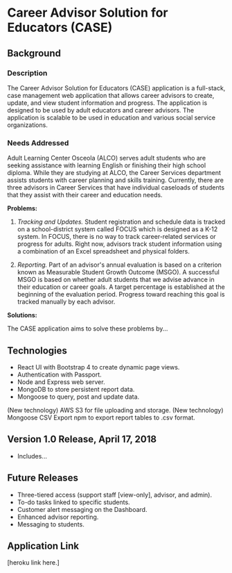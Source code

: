 # Career Advisor Solution for Educators (CASE)

## Background

### Description
The Career Advisor Solution for Educators (CASE) application is a full-stack, case management web application that allows career advisors to create, update, and view student information and progress. The application is designed to be used by adult educators and career advisors. The application is scalable to be used in education and various social service organizations.

### Needs Addressed
Adult Learning Center Osceola (ALCO) serves adult students who are seeking assistance with learning English or finishing their high school diploma. While they are studying at ALCO, the Career Services department assists students with career planning and skills training. Currently, there are three advisors in Career Services that have individual caseloads of students that they assist with their career and education needs.

**Problems:**

1.	*Tracking and Updates.* Student registration and schedule data is tracked on a school-district system called FOCUS which is designed as a K-12 system. In FOCUS, there is no way to track career-related services or progress for adults. Right now, advisors track student information using a combination of an Excel spreadsheet and physical folders.

2.	*Reporting.* Part of an advisor's annual evaluation is based on a criterion known as Measurable Student Growth Outcome (MSGO). A successful MSGO is based on whether adult students that we advise advance in their education or career goals. A target percentage is established at the beginning of the evaluation period. Progress toward reaching this goal is tracked manually by each advisor.

**Solutions:**

The CASE application aims to solve these problems by...

## Technologies

* React UI with Bootstrap 4 to create dynamic page views.
* Authentication with Passport.
* Node and Express web server.
* MongoDB to store persistent report data.
* Mongoose to query, post and update data.

(New technology) AWS S3 for file uploading and storage.
(New technology) Mongoose CSV Export npm to export report tables to .csv format.

## Version 1.0 Release, April 17, 2018
* Includes...

## Future Releases

* Three-tiered access (support staff [view-only], advisor, and admin).
* To-do tasks linked to specific students.
* Customer alert messaging on the Dashboard.
* Enhanced advisor reporting.
* Messaging to students.

## Application Link
[heroku link here.]